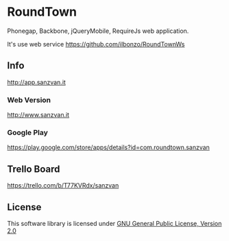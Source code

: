 RoundTown
=========

Phonegap, Backbone, jQueryMobile, RequireJs web application. 

It's use web service https://github.com/ilbonzo/RoundTownWs

Info
--------------------

http://app.sanzvan.it

### Web Version 
http://www.sanzvan.it


### Google Play 
https://play.google.com/store/apps/details?id=com.roundtown.sanzvan

Trello Board
------------

https://trello.com/b/T77KVRdx/sanzvan


License
------------
This software library is licensed under [GNU General Public License, Version 2.0](http://www.gnu.org/licenses/gpl-2.0.html)
